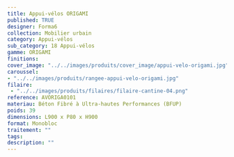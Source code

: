 ```yaml
---
title: Appui-vélos ORIGAMI 
published: TRUE
designer: Forma6
collection: Mobilier urbain
category: Appui-vélos 
sub_category: 18 Appui-vélos
gamme: ORIGAMI
finitions: 
cover_image: "../../images/produits/cover_image/appui-velo-origami.jpg"
caroussel: 
- "../../images/produits/rangee-appui-velo-origami.jpg"
filaire: 
 - "../../images/produits/filaires/filaire-cantine-04.png"
reference: AVORIGA0101
materiau: Béton Fibré à Ultra-hautes Performances (BFUP)
poids: 39
dimensions: L900 x P80 x H900
format: Monobloc
traitement: ""
tags: 
description: ""
---
```


